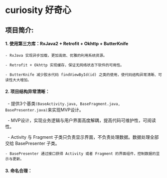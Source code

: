 # curiosity 好奇心
## 项目简介:

#### 1. 使用第三方库：RxJava2 + Retrofit + Okhttp + ButterKnife

    - RxJava 实现异步加载，更加高效、优雅的利用系统资源。
    
    - Retrofit + Okhttp 实现缓存，保证无网络状态下软件的可用性。
    
    - ButterKnife 减少胶水代码 findViewById(id) 之类的使用，使代码结构异常清晰、可读性大大增加。
   
#### 2. 项目结构异常清晰：

    - 提供3个基类`(BaseActivity.java, BaseFragment.java, BasePresenter.java)`来实现MVP设计。   
    
    - MVP设计，实现业务逻辑与用户界面高度解耦，提高代码可维护性，可阅读性。
    
    - Activity 与 Fragment 子类只负责显示界面，不负责处理数据。数据处理全部交给 BasePresenter 子类。  
    
    - BasePresenter 通过接口获得 Activity 或者 Fragment 的界面组件，控制数据的显示与更新。
       
#### 3. 命名合理：

